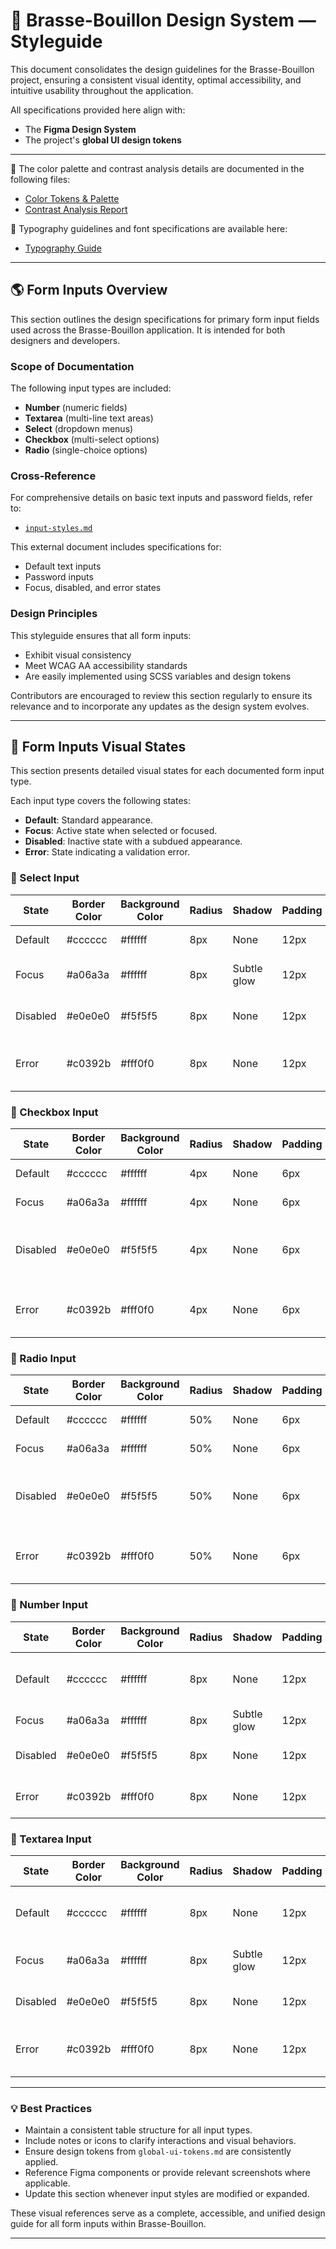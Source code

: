 # 📅 Brasse-Bouillon Design System — Styleguide

This document consolidates the design guidelines for the Brasse-Bouillon project, ensuring a consistent visual identity, optimal accessibility, and intuitive usability throughout the application.

All specifications provided here align with:

* The **Figma Design System**
* The project's **global UI design tokens**

---

🎨 The color palette and contrast analysis details are documented in the following files:

* [Color Tokens & Palette](../assets/palette/colors.md)
* [Contrast Analysis Report](../assets/palette/color-contrast-analysis.md)

📝 Typography guidelines and font specifications are available here:

* [Typography Guide](../assets/typography/typography-guide.md)

---

## 🌎 Form Inputs Overview

This section outlines the design specifications for primary form input fields used across the Brasse-Bouillon application. It is intended for both designers and developers.

### Scope of Documentation

The following input types are included:

* **Number** (numeric fields)
* **Textarea** (multi-line text areas)
* **Select** (dropdown menus)
* **Checkbox** (multi-select options)
* **Radio** (single-choice options)

### Cross-Reference

For comprehensive details on basic text inputs and password fields, refer to:

* [`input-styles.md`](../ui/components/inputs/input-styles.md)

This external document includes specifications for:

* Default text inputs
* Password inputs
* Focus, disabled, and error states

### Design Principles

This styleguide ensures that all form inputs:

* Exhibit visual consistency
* Meet WCAG AA accessibility standards
* Are easily implemented using SCSS variables and design tokens

Contributors are encouraged to review this section regularly to ensure its relevance and to incorporate any updates as the design system evolves.

---

## 🌟 Form Inputs Visual States

This section presents detailed visual states for each documented form input type.

Each input type covers the following states:

* **Default**: Standard appearance.
* **Focus**: Active state when selected or focused.
* **Disabled**: Inactive state with a subdued appearance.
* **Error**: State indicating a validation error.

### 🔹 Select Input

| State    | Border Color | Background Color | Radius | Shadow      | Padding | Text Color | Notes                             |
| -------- | ------------ | ---------------- | ------ | ----------- | ------- | ---------- | --------------------------------- |
| Default  | #cccccc      | #ffffff          | 8px    | None        | 12px    | #1e1e1e    | Placeholder visible               |
| Focus    | #a06a3a      | #ffffff          | 8px    | Subtle glow | 12px    | #1e1e1e    | Dropdown icon highlighted         |
| Disabled | #e0e0e0      | #f5f5f5          | 8px    | None        | 12px    | #999999    | Cursor not-allowed                |
| Error    | #c0392b      | #fff0f0          | 8px    | None        | 12px    | #1e1e1e    | Error icon visible, error message |

### 🔹 Checkbox Input

| State    | Border Color | Background Color | Radius | Shadow | Padding | Checkmark Color | Notes                           |
| -------- | ------------ | ---------------- | ------ | ------ | ------- | --------------- | ------------------------------- |
| Default  | #cccccc      | #ffffff          | 4px    | None   | 6px     | None            | Standard box                    |
| Focus    | #a06a3a      | #ffffff          | 4px    | None   | 6px     | None            | Outline visible                 |
| Disabled | #e0e0e0      | #f5f5f5          | 4px    | None   | 6px     | None            | Cursor not-allowed, faded style |
| Error    | #c0392b      | #fff0f0          | 4px    | None   | 6px     | None            | Error border, error message     |

### 🔹 Radio Input

| State    | Border Color | Background Color | Radius | Shadow | Padding | Dot Color | Notes                           |
| -------- | ------------ | ---------------- | ------ | ------ | ------- | --------- | ------------------------------- |
| Default  | #cccccc      | #ffffff          | 50%    | None   | 6px     | None      | Circular button                 |
| Focus    | #a06a3a      | #ffffff          | 50%    | None   | 6px     | None      | Outline visible                 |
| Disabled | #e0e0e0      | #f5f5f5          | 50%    | None   | 6px     | None      | Cursor not-allowed, muted style |
| Error    | #c0392b      | #fff0f0          | 50%    | None   | 6px     | None      | Error border, error message     |

### 🔹 Number Input

| State    | Border Color | Background Color | Radius | Shadow      | Padding | Text Color | Notes                       |
| -------- | ------------ | ---------------- | ------ | ----------- | ------- | ---------- | --------------------------- |
| Default  | #cccccc      | #ffffff          | 8px    | None        | 12px    | #1e1e1e    | Numeric spinner icons shown |
| Focus    | #a06a3a      | #ffffff          | 8px    | Subtle glow | 12px    | #1e1e1e    | Spinner highlighted         |
| Disabled | #e0e0e0      | #f5f5f5          | 8px    | None        | 12px    | #999999    | Cursor not-allowed          |
| Error    | #c0392b      | #fff0f0          | 8px    | None        | 12px    | #1e1e1e    | Error icon, validation note |

### 🔹 Textarea Input

| State    | Border Color | Background Color | Radius | Shadow      | Padding | Text Color | Notes                       |
| -------- | ------------ | ---------------- | ------ | ----------- | ------- | ---------- | --------------------------- |
| Default  | #cccccc      | #ffffff          | 8px    | None        | 12px    | #1e1e1e    | Multi-line, resizable field |
| Focus    | #a06a3a      | #ffffff          | 8px    | Subtle glow | 12px    | #1e1e1e    | Border highlight visible    |
| Disabled | #e0e0e0      | #f5f5f5          | 8px    | None        | 12px    | #999999    | Cursor not-allowed          |
| Error    | #c0392b      | #fff0f0          | 8px    | None        | 12px    | #1e1e1e    | Error border, error message |

---

### 💡 Best Practices

* Maintain a consistent table structure for all input types.
* Include notes or icons to clarify interactions and visual behaviors.
* Ensure design tokens from `global-ui-tokens.md` are consistently applied.
* Reference Figma components or provide relevant screenshots where applicable.
* Update this section whenever input styles are modified or expanded.

These visual references serve as a complete, accessible, and unified design guide for all form inputs within Brasse-Bouillon.

---
